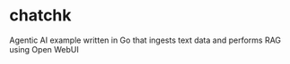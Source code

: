 # chatchk
Agentic AI example written in Go that ingests text data and performs RAG using Open WebUI
